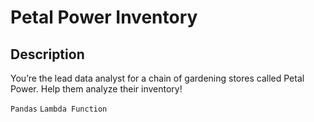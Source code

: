 # Petal Power Inventory

## Description

You’re the lead data analyst for a chain of gardening stores called Petal Power. Help them analyze their inventory!

`Pandas` `Lambda Function`
